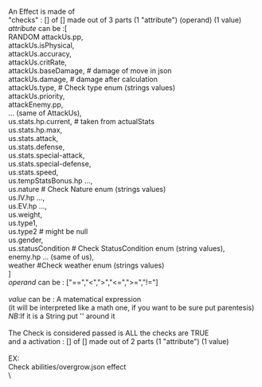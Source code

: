 An Effect is made of \
"checks" : [] of [] made out of 3 parts (1 "attribute") (operand) (1 value) \
*attribute* can be :[\
RANDOM
attackUs.pp,\
attackUs.isPhysical,\
attackUs.accuracy,\
attackUs.critRate,\
attackUs.baseDamage, # damage of move in json\
attackUs.damage, # damage after calculation\
attackUs.type, # Check type enum (strings values)\
attackUs.priority,\
attackEnemy.pp, \
... (same of AttackUs),\
us.stats.hp.current,     # taken from actualStats\
us.stats.hp.max,\
us.stats.attack,\
us.stats.defense,\
us.stats.special-attack,\
us.stats.special-defense,\
us.stats.speed,\
us.tempStatsBonus.hp ...,\
us.nature # Check Nature enum (strings values)\
us.IV.hp ...,\
us.EV.hp ...,\
us.weight,\
us.type1,\
us.type2 # might be null\
us.gender,\
us.statusCondition # Check StatusCondition enum (string values),\
enemy.hp ... (same of us),\
weather #Check weather enum (strings values)\
]\
*operand* can be : ["==","<",">","<=",">=","!="]\
\
*value* can be : A matematical expression\
(it will be interpreted like a math one, if you want to be sure put parentesis)\
*NB*:If it is a String put '' around it\
\
The Check is considered passed is ALL the checks are TRUE\
and a activation : [] of [] made out of 2 parts (1 "attribute") (1 value)\
\
EX:\
Check abilities/overgrow.json effect\
\
